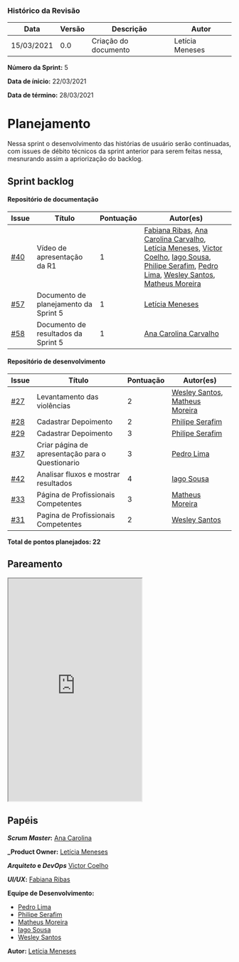 ### Histórico da Revisão
| Data | Versão | Descrição | Autor |
|---|---|---|---|
| 15/03/2021| 0.0 |Criação do documento | Letícia Meneses |


**Número da Sprint:** 5

**Data de ínicio:** 22/03/2021

**Data de término:** 28/03/2021

# **Planejamento**
Nessa sprint o desenvolvimento das histórias de usuário serão continuadas, com issues de débito técnicos da sprint anterior para serem feitas nessa, mesnurando assim a apriorização do backlog.

## Sprint backlog

#### Repositório de documentação

| Issue | Título | Pontuação | Autor(es) |
|---|---|---|---|
|[#40](https://github.com/fga-eps-mds/2020.2-Violeta-Documentacao/issues/40)| Vídeo de apresentação da R1 | 1 | [Fabiana Ribas](https://github.com/FabianaRibas), [Ana Carolina Carvalho](https://github.com/anacarolcs), [Letícia Meneses](https://github.com/mbslet), [Victor Coelho](https://github.com/victorhdcoelho), [Iago Sousa](https://github.com/iasousa), [Philipe Serafim](https://github.com/philipeserafim), [Pedro Lima](https://github.com/pedrolimass), [Wesley Santos](https://github.com/wesleysantos00), [Matheus Moreira](https://github.com/mateus-lm) |
|[#57](https://github.com/fga-eps-mds/2020.2-Violeta-Documentacao/issues/57)| Documento de planejamento da Sprint 5 | 1 | [Letícia Meneses](https://github.com/mbslet) |
|[#58](https://github.com/fga-eps-mds/2020.2-Violeta-Documentacao/issues/58)| Documento de resultados da Sprint 5 | 1 | [Ana Carolina Carvalho](https://github.com/anacarolcs) |



#### Repositório de desenvolvimento

| Issue | Título | Pontuação | Autor(es) |
|---|---|---|---|
|[#27](https://github.com/fga-eps-mds/2020.2-violeta-desenvolvimento/issues/27)| Levantamento das violências | 2 | [Wesley Santos](https://github.com/wesleysantos00), [Matheus Moreira](https://github.com/mateus-lm) |
|[#28](https://github.com/fga-eps-mds/2020.2-violeta-desenvolvimento/issues/28)| Cadastrar Depoimento | 2 |[Philipe Serafim](https://github.com/philipeserafim) |
|[#29](https://github.com/fga-eps-mds/2020.2-violeta-desenvolvimento/issues/29)| Cadastrar Depoimento | 3 |[Philipe Serafim](https://github.com/philipeserafim) |
|[#37](https://github.com/fga-eps-mds/2020.2-violeta-desenvolvimento/issues/37)| Criar página de apresentação para o Questionario | 3 | [Pedro Lima](https://github.com/pedrolimass) |
|[#42](https://github.com/fga-eps-mds/2020.2-violeta-desenvolvimento/issues/42)| Analisar fluxos e mostrar resultados | 4 | [Iago Sousa](https://github.com/iasousa) |
|[#33](https://github.com/fga-eps-mds/2020.2-violeta-desenvolvimento/issues/33)| Página de Profissionais Competentes | 3 | [Matheus Moreira](https://github.com/mateus-lm) |
|[#31](https://github.com/fga-eps-mds/2020.2-violeta-desenvolvimento/issues/31)| Pagina de Profissionais Competentes | 2 | [Wesley Santos](https://github.com/wesleysantos00) |


<b>Total de pontos planejados: 22 </b>

## Pareamento

<iframe weidth="100%" height="500" src="https://docs.google.com/spreadsheets/d/e/2PACX-1vSUvF3lwINiA2gmoZeLfAFfI-sgInnqEVf4oq7nkh3joRHfGQgwIc63ij0wCB5oJzGtZirY3eT-hLjK/pubhtml?gid=1221651040&amp;single=true&amp;widget=true&amp;headers=false"></iframe>


## Papéis

**_Scrum Master_:** [Ana Carolina](https://github.com/anacarolcs)

**_Product Owner:** [Letícia Meneses](https://github.com/mbslet)

**_Arquiteto_ e _DevOps_** [Victor Coelho](https://github.com/victorhdcoelho)

**_UI/UX_:** [Fabiana Ribas](https://github.com/FabianaRibas)

**Equipe de Desenvolvimento:**

- [Pedro Lima](https://github.com/pedrolimass)
- [Philipe Serafim](https://github.com/philipeserafim)
- [Matheus Moreira](https://github.com/mateus-lm)
- [Iago Sousa](https://github.com/iasousa)
- [Wesley Santos](https://github.com/wesleysantos00)

**Autor:** [Letícia Meneses](https://github.com/mbslet)

